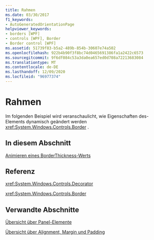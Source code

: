 ```yaml
---
title: Rahmen
ms.date: 03/30/2017
f1_keywords:
- AutoGeneratedOrientationPage
helpviewer_keywords:
- borders [WPF]
- controls [WPF], Border
- Border control [WPF]
ms.assetid: 51739f83-b5a2-489b-854b-30607e74a502
ms.openlocfilehash: 922b4b90f3f8bc74d0465691386fa1a2422c6573
ms.sourcegitcommit: 9f6df084c53a3da0ea657ed0d708a72213683084
ms.translationtype: MT
ms.contentlocale: de-DE
ms.lasthandoff: 12/09/2020
ms.locfileid: "96977374"
---
```

# <a name="border"></a>Rahmen
Im folgenden Beispiel wird veranschaulicht, wie Eigenschaften des-Elements dynamisch geändert werden <xref:System.Windows.Controls.Border> .  
  
## <a name="in-this-section"></a>In diesem Abschnitt  
 [Animieren eines BorderThickness-Werts](how-to-animate-a-borderthickness-value.md)  
  
## <a name="reference"></a>Referenz  
 <xref:System.Windows.Controls.Decorator>  
  
 <xref:System.Windows.Controls.Border>  
  
## <a name="related-sections"></a>Verwandte Abschnitte  
 [Übersicht über Panel-Elemente](panels-overview.md)  
  
 [Übersicht über Alignment, Margin und Padding](../advanced/alignment-margins-and-padding-overview.md)
